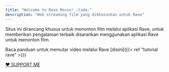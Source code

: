 ```yaml
---
title: "Welcome to Rave Movie! :tada:"
description: "Web streaming film yang dikhususkan untuk Rave"
---
```


Situs ini dirancang khusus untuk menonton film melalui aplikasi Rave, untuk memberikan pengalaman terbaik disarankan menggunakan aplikasi Rave untuk menonton film.

Baca panduan untuk memutar video melalui Rave [disini]({{< ref "tutorial rave" >}})

[❤️ SUPPORT ME](https://saweria.co/Ryoo1)


